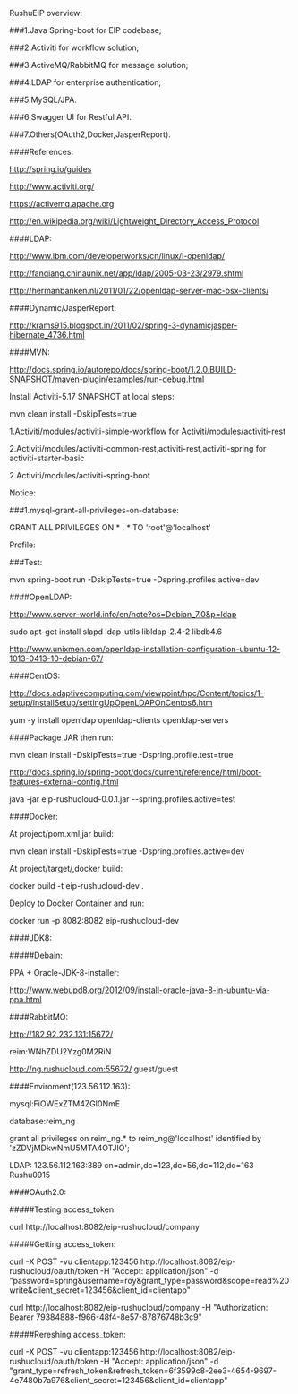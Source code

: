 RushuEIP overview:

###1.Java Spring-boot for EIP codebase;

###2.Activiti for workflow solution;

###3.ActiveMQ/RabbitMQ for message solution;

###4.LDAP for enterprise authentication;

###5.MySQL/JPA.

###6.Swagger UI for Restful API.

###7.Others(OAuth2,Docker,JasperReport).


####References:

http://spring.io/guides

http://www.activiti.org/

https://activemq.apache.org

http://en.wikipedia.org/wiki/Lightweight_Directory_Access_Protocol


####LDAP:

http://www.ibm.com/developerworks/cn/linux/l-openldap/

http://fanqiang.chinaunix.net/app/ldap/2005-03-23/2979.shtml

http://hermanbanken.nl/2011/01/22/openldap-server-mac-osx-clients/

####Dynamic/JasperReport:

http://krams915.blogspot.in/2011/02/spring-3-dynamicjasper-hibernate_4736.html

####MVN:

http://docs.spring.io/autorepo/docs/spring-boot/1.2.0.BUILD-SNAPSHOT/maven-plugin/examples/run-debug.html

Install Activiti-5.17 SNAPSHOT at local steps:

mvn clean install -DskipTests=true

1.Activiti/modules/activiti-simple-workflow for Activiti/modules/activiti-rest

2.Activiti/modules/activiti-common-rest,activiti-rest,activiti-spring for activiti-starter-basic

2.Activiti/modules/activiti-spring-boot

Notice:

###1.mysql-grant-all-privileges-on-database:

GRANT ALL PRIVILEGES ON * . * TO 'root'@'localhost'

Profile:

###Test:

mvn spring-boot:run -DskipTests=true -Dspring.profiles.active=dev

####OpenLDAP:

http://www.server-world.info/en/note?os=Debian_7.0&p=ldap

sudo apt-get install slapd ldap-utils libldap-2.4-2 libdb4.6

http://www.unixmen.com/openldap-installation-configuration-ubuntu-12-1013-0413-10-debian-67/

####CentOS:

http://docs.adaptivecomputing.com/viewpoint/hpc/Content/topics/1-setup/installSetup/settingUpOpenLDAPOnCentos6.htm

yum -y install openldap openldap-clients openldap-servers

####Package JAR then run:

mvn clean install -DskipTests=true -Dspring.profile.test=true

http://docs.spring.io/spring-boot/docs/current/reference/html/boot-features-external-config.html

java -jar eip-rushucloud-0.0.1.jar --spring.profiles.active=test

####Docker:

At project/pom.xml,jar build: 

mvn clean install -DskipTests=true -Dspring.profiles.active=dev

At project/target/,docker build:

docker build -t eip-rushucloud-dev .

Deploy to Docker Container and run:

docker run -p 8082:8082 eip-rushucloud-dev

####JDK8:

#####Debain:

PPA + Oracle-JDK-8-installer: 

http://www.webupd8.org/2012/09/install-oracle-java-8-in-ubuntu-via-ppa.html

####RabbitMQ:

http://182.92.232.131:15672/

reim:WNhZDU2Yzg0M2RiN

http://ng.rushucloud.com:55672/ guest/guest

####Enviroment(123.56.112.163):

mysql:FiOWExZTM4ZGI0NmE 

database:reim_ng

grant all privileges on reim_ng.* to reim_ng@'localhost' identified by 'zZDVjMDkwNmU5MTA4OTJlO';

LDAP: 123.56.112.163:389 cn=admin,dc=123,dc=56,dc=112,dc=163 Rushu0915

####OAuth2.0:

#####Testing access_token:

curl http://localhost:8082/eip-rushucloud/company

#####Getting access_token:

curl -X POST -vu clientapp:123456 http://localhost:8082/eip-rushucloud/oauth/token -H "Accept: application/json" -d "password=spring&username=roy&grant_type=password&scope=read%20write&client_secret=123456&client_id=clientapp"

curl http://localhost:8082/eip-rushucloud/company -H "Authorization: Bearer 79384888-f966-48f4-8e57-87876748b3c9"

#####Rereshing access_token:

curl -X POST -vu clientapp:123456 http://localhost:8082/eip-rushucloud/oauth/token -H "Accept: application/json" -d "grant_type=refresh_token&refresh_token=6f3599c8-2ee3-4654-9697-4e7480b7a976&client_secret=123456&client_id=clientapp"